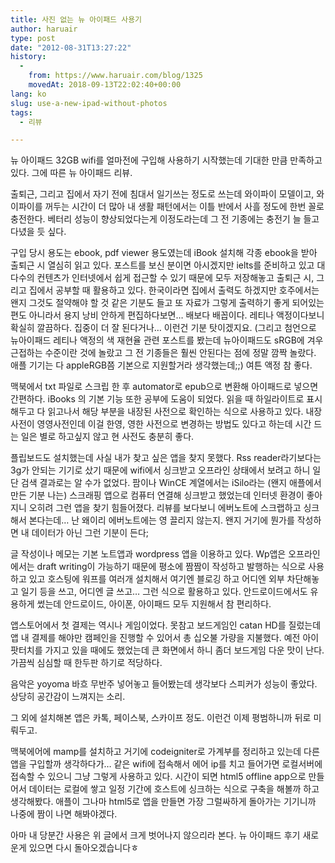 ```yaml
---
title: 사진 없는 뉴 아이패드 사용기
author: haruair
type: post
date: "2012-08-31T13:27:22"
history:
  - 
    from: https://www.haruair.com/blog/1325
    movedAt: 2018-09-13T22:02:40+00:00
lang: ko
slug: use-a-new-ipad-without-photos
tags:
  - 리뷰

---
```

뉴 아이패드 32GB wifi를 얼마전에 구입해 사용하기 시작했는데 기대한 만큼 만족하고 있다. 그에 따른 뉴 아이패드 리뷰.

출퇴근, 그리고 집에서 자기 전에 침대서 일기쓰는 정도로 쓰는데 와이파이 모델이고, 와이파이를 꺼두는 시간이 더 많아 내 생활 패턴에서는 이틀 반에서 사흘 정도에 한번 꼴로 충전한다. 베터리 성능이 향상되었다는게 이정도라는데 그 전 기종에는 충전기 늘 들고 다녔을 듯 싶다.

구입 당시 용도는 ebook, pdf viewer 용도였는데 iBook 설치해 각종 ebook을 받아 출퇴근 시 열심히 읽고 있다. 포스트를 보신 분이면 아시겠지만 ielts를 준비하고 있고 대다수의 컨텐츠가 인터넷에서 쉽게 접근할 수 있기 때문에 모두 저장해놓고 출퇴근 시, 그리고 집에서 공부할 때 활용하고 있다. 한국이라면 집에서 출력도 하겠지만 호주에서는 왠지 그것도 절약해야 할 것 같은 기분도 들고 또 자료가 그렇게 출력하기 좋게 되어있는 편도 아니라서 용지 낭비 안하게 편집하다보면&#8230; 배보다 배꼽이다. 레티나 액정이다보니 확실히 깔끔하다. 집중이 더 잘 된다거나&#8230; 이런건 기분 탓이겠지요. (그리고 첨언으로 뉴아이패드 레티나 액정의 색 재현율 관련 포스트를 봤는데 뉴아이패드도 sRGB에 겨우 근접하는 수준이란 것에 놀랐고 그 전 기종들은 훨씬 안된다는 점에 정말 깜짝 놀랐다. 애플 기기는 다 appleRGB쯤 기본으로 지원할거라 생각했는데;;) 여튼 액정 참 좋다.

맥북에서 txt 파일로 스크립 한 후 automator로 epub으로 변환해 아이패드로 넣으면 간편하다. iBooks 의 기본 기능 또한 공부에 도움이 되었다. 읽을 때 하일라이트로 표시해두고 다 읽고나서 해당 부분을 내장된 사전으로 확인하는 식으로 사용하고 있다. 내장사전이 영영사전인데 이걸 한영, 영한 사전으로 변경하는 방법도 있다고 하는데 시간 드는 일은 별로 하고싶지 않고 현 사전도 충분히 좋다.

플립보드도 설치했는데 사실 내가 찾고 싶은 앱을 찾지 못했다. Rss reader라기보다는 3g가 안되는 기기로 샀기 때문에 wifi에서 싱크받고 오프라인 상태에서 보려고 하니 일단 검색 결과로는 알 수가 없었다. 팜이나 WinCE 계열에서는 iSilo라는 (왠지 애플에서 만든 기분 나는) 스크래핑 앱으로 컴퓨터 연결해 싱크받고 했었는데 인터넷 환경이 좋아지니 오히려 그런 앱을 찾기 힘들어졌다. 리뷰를 보다보니 에버노트에 스크랩하고 싱크해서 본다는데&#8230; 난 왜이리 에버노트에는 영 끌리지 않는지. 왠지 거기에 뭔가를 작성하면 내 데이터가 아닌 그런 기분이 든다;

글 작성이나 메모는 기본 노트앱과 wordpress 앱을 이용하고 있다. Wp앱은 오프라인에서는 draft writing이 가능하기 때문에 평소에 짬짬이 작성하고 발행하는 식으로 사용하고 있고 호스팅에 워프를 여러개 설치해서 여기엔 블로깅 하고 어디엔 외부 차단해놓고 일기 등을 쓰고, 어디엔 글 쓰고&#8230; 그런 식으로 활용하고 있다. 안드로이드에서도 유용하게 썼는데 안드로이드, 아이폰, 아이패드 모두 지원해서 참 편리하다.

앱스토어에서 첫 결제는 역시나 게임이었다. 못참고 보드게임인 catan HD를 질렀는데 앱 내 결제를 해야만 캠페인을 진행할 수 있어서 총 십오불 가량을 지불했다. 예전 아이팟터치를 가지고 있을 때에도 했었는데 큰 화면에서 하니 좀더 보드게임 다운 맛이 난다. 가끔씩 심심할 때 한두판 하기로 적당하다.

음악은 yoyoma 바흐 무반주 넣어놓고 들어봤는데 생각보다 스피커가 성능이 좋았다. 상당히 공간감이 느껴지는 소리.

그 외에 설치해본 앱은 카톡, 페이스북, 스카이프 정도. 이런건 이제 평범하니까 뒤로 미뤄두고.

맥북에어에 mamp를 설치하고 거기에 codeigniter로 가계부를 정리하고 있는데 다른 앱을 구입할까 생각하다가&#8230; 같은 wifi에 접속해서 에어 ip를 치고 들어가면 로컬서버에 접속할 수 있으니 그냥 그렇게 사용하고 있다. 시간이 되면 html5 offline app으로 만들어서 데이터는 로컬에 쌓고 일정 기간에 호스트에 싱크하는 식으로 구축을 해볼까 하고 생각해봤다. 애플이 그나마 html5로 앱을 만들면 가장 그럴싸하게 돌아가는 기기니까 나중에 짬이 나면 해봐야겠다.

아마 내 당분간 사용은 위 글에서 크게 벗어나지 않으리라 본다. 뉴 아이패드 후기 새로운게 있으면 다시 돌아오겠습니다ㅎ